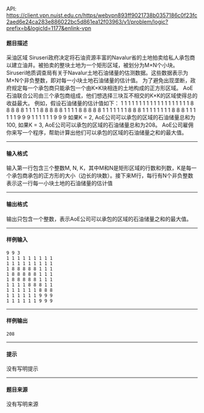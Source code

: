 API: https://client.vpn.nuist.edu.cn/https/webvpn893ff9021738b0357186c0f23fc2aed6e24ca283e886022bc5d861ea12f03963/v1/problem/logic?prefix=b&logicId=1177&enlink-vpn

#### 题目描述

采油区域 Siruseri政府决定将石油资源丰富的Navalur省的土地拍卖给私人承包商以建立油井。被拍卖的整块土地为一个矩形区域，被划分为M×N个小块。 Siruseri地质调查局有关于Navalur土地石油储量的估测数据。这些数据表示为M×N个非负整数，即对每一小块土地石油储量的估计值。 为了避免出现垄断，政府规定每一个承包商只能承包一个由K×K块相连的土地构成的正方形区域。 AoE石油联合公司由三个承包商组成，他们想选择三块互不相交的K×K的区域使得总的收益最大。 例如，假设石油储量的估计值如下： 1 1 1 1 1 1 1 1 1 1 1 1 1 1 1 1 1 1 1 8 8 8 8 8 1 1 1 1 8 8 8 8 8 1 1 1 1 8 8 8 8 8 1 1 1 1 1 1 1 8 8 8 1 1 1 1 1 1 1 1 8 8 8 1 1 1 1 1 1 9 9 9 1 1 1 1 1 1 9 9 9 如果K = 2, AoE公司可以承包的区域的石油储量总和为100, 如果K = 3, AoE公司可以承包的区域的石油储量总和为208。 AoE公司雇佣你来写一个程序，帮助计算出他们可以承包的区域的石油储量之和的最大值。

---

#### 输入格式

输入第一行包含三个整数M, N, K，其中M和N是矩形区域的行数和列数，K是每一个承包商承包的正方形的大小（边长的块数）。接下来M行，每行有N个非负整数表示这一行每一小块土地的石油储量的估计值

---

#### 输出格式

输出只包含一个整数，表示AoE公司可以承包的区域的石油储量之和的最大值。

---

#### 样例输入
```
9 9 3 
1 1 1 1 1 1 1 1 1 
1 1 1 1 1 1 1 1 1 
1 8 8 8 8 8 1 1 1 
1 8 8 8 8 8 1 1 1 
1 8 8 8 8 8 1 1 1 
1 1 1 1 8 8 8 1 1 
1 1 1 1 1 1 8 8 8 
1 1 1 1 1 1 9 9 9 
1 1 1 1 1 1 9 9 9 
```

---

#### 样例输出
```
208
```

---

#### 提示

没有写明提示

---

#### 题目来源

没有写明来源